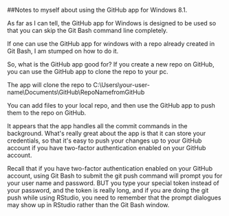 ##Notes to myself about using the GitHub app for Windows 8.1.

As far as I can tell, the GitHub app for Windows is designed
to be used so that you can skip the Git Bash command line 
completely.

If one can use the GitHub app for windows with a repo already
created in Git Bash, I am stumped on how to do it.

So, what is the GitHub app good for?  If you create a new repo
on GitHub, you can use the GitHub app to clone the repo to your
pc.  

The app will clone the repo to
C:\Users\your-user-name\Documents\GitHub\RepoNamefromGitHub

You can add files to your local repo, and then use the GitHub 
app to push them to the repo on GitHub.  

It appears that the app handles all the commit commands in the
background.  What's really great about the app is that it can
store your credentials, so that it's easy to push your changes
up to your GitHub account if you have two-factor authentication
enabled on your GitHub account.

Recall that if you have two-factor authentication enabled on 
your GitHub account, using Git Bash to submit the git push 
command will prompt you for your user name and password.  BUT 
you type your special token instead of your password, and the
token is really long, and if you are doing the git push while
using RStudio, you need to remember that the prompt dialogues 
may show up in RStudio rather than the Git Bash window.  